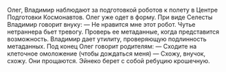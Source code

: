 Олег, Владимир наблюдают за подготовкой роботов к полету в Центре Подготовки Космонавтов. Олег уже одет в форму. При виде Селесты Владимир говорит внуку:
— Не нравится мне этот робот. Чутье нетраннера бьет тревогу. Проверь ее метаданные, когда представится возможность.
Владимир дает утилиту, проверяющую подлинность метаданных.
Под конец Олег говорит родителям:
— Сходите на клеточное омоложение (чтобы дождаться меня)
— Схожу, внучок, схожу.
Они прощаются. Эйнеко берет с собой ребуцию крошечную.